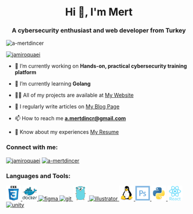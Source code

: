 <h1 align="center">Hi 👋, I'm Mert</h1>
<h3 align="center">A cybersecurity enthusiast and web developer from Turkey</h3>

<p align="left"> <img src="https://komarev.com/ghpvc/?username=a-mertdincer&label=Profile%20views&color=0e75b6&style=flat" alt="a-mertdincer" /> </p>

<p align="left"> <a href="https://twitter.com/jamiroquaei" target="blank"><img src="https://img.shields.io/twitter/follow/jamiroquaei?logo=twitter&style=for-the-badge" alt="jamiroquaei" /></a> </p>

- 🔭 I’m currently working on **Hands-on, practical cybersecurity training platform**

- 🌱 I’m currently learning **Golang**

- 👨‍💻 All of my projects are available at [My Website](https://www.d0tslash.tech)

- 📝 I regularly write articles on [My Blog Page](https://www.d0tslash.tech/blog)

- 📫 How to reach me **a.mertdincr@gmail.com**

- 📄 Know about my experiences [My Resume](https://www.d0tslash.tech/cv)

<h3 align="left">Connect with me:</h3>
<p align="left">
<a href="https://twitter.com/jamiroquaei" target="blank"><img align="center" src="https://raw.githubusercontent.com/rahuldkjain/github-profile-readme-generator/master/src/images/icons/Social/twitter.svg" alt="jamiroquaei" height="30" width="40" /></a>
<a href="https://linkedin.com/in/a-mertdincer" target="blank"><img align="center" src="https://raw.githubusercontent.com/rahuldkjain/github-profile-readme-generator/master/src/images/icons/Social/linked-in-alt.svg" alt="a-mertdincer" height="30" width="40" /></a>
</p>

<h3 align="left">Languages and Tools:</h3>
<p align="left"> <a href="https://www.w3schools.com/css/" target="_blank" rel="noreferrer"> <img src="https://raw.githubusercontent.com/devicons/devicon/master/icons/css3/css3-original-wordmark.svg" alt="css3" width="40" height="40"/> </a> <a href="https://www.docker.com/" target="_blank" rel="noreferrer"> <img src="https://raw.githubusercontent.com/devicons/devicon/master/icons/docker/docker-original-wordmark.svg" alt="docker" width="40" height="40"/> </a> <a href="https://www.figma.com/" target="_blank" rel="noreferrer"> <img src="https://www.vectorlogo.zone/logos/figma/figma-icon.svg" alt="figma" width="40" height="40"/> </a> <a href="https://git-scm.com/" target="_blank" rel="noreferrer"> <img src="https://www.vectorlogo.zone/logos/git-scm/git-scm-icon.svg" alt="git" width="40" height="40"/> </a> <a href="https://golang.org" target="_blank" rel="noreferrer"> <img src="https://raw.githubusercontent.com/devicons/devicon/master/icons/go/go-original.svg" alt="go" width="40" height="40"/> </a> <a href="https://www.adobe.com/in/products/illustrator.html" target="_blank" rel="noreferrer"> <img src="https://www.vectorlogo.zone/logos/adobe_illustrator/adobe_illustrator-icon.svg" alt="illustrator" width="40" height="40"/> </a> <a href="https://www.linux.org/" target="_blank" rel="noreferrer"> <img src="https://raw.githubusercontent.com/devicons/devicon/master/icons/linux/linux-original.svg" alt="linux" width="40" height="40"/> </a> <a href="https://www.photoshop.com/en" target="_blank" rel="noreferrer"> <img src="https://raw.githubusercontent.com/devicons/devicon/master/icons/photoshop/photoshop-line.svg" alt="photoshop" width="40" height="40"/> </a> <a href="https://www.python.org" target="_blank" rel="noreferrer"> <img src="https://raw.githubusercontent.com/devicons/devicon/master/icons/python/python-original.svg" alt="python" width="40" height="40"/> </a> <a href="https://reactjs.org/" target="_blank" rel="noreferrer"> <img src="https://raw.githubusercontent.com/devicons/devicon/master/icons/react/react-original-wordmark.svg" alt="react" width="40" height="40"/> </a> <a href="https://unity.com/" target="_blank" rel="noreferrer"> <img src="https://www.vectorlogo.zone/logos/unity3d/unity3d-icon.svg" alt="unity" width="40" height="40"/> </a> </p>
